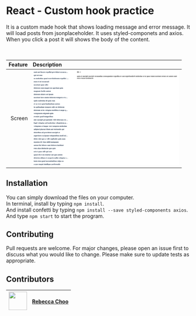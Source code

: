 # React - Custom hook practice
It is a custom made hook that shows loading message and error message. It will load posts from jsonplaceholder. It uses styled-componets and axios. When you click a post it will shows the body of the content.<br /><br /><br />

| Feature | Description |
| -----: | :----------- |
|  Screen | <img src="https://github.com/rebeccachoo/react-custom-hook-practice/blob/main/screenshot.png?raw=true"  width="400">| 

## Installation

You can simply download the files on your computer. <br />
In terminal, install by typing `npm install`.  <br />
And install confetti by typing `npm install --save styled-components axios`.  <br />
And type `npm start` to start the program.
 
 
## Contributing

Pull requests are welcome. For major changes, please open an issue first to discuss what you would like to change.
Please make sure to update tests as appropriate. 


##  Contributors

|  <img src="https://avatars.githubusercontent.com/u/254729?s=460&u=58ed23724180265db677357b4133d4ef970d6407&v=4" width="50" height="50" /> |<a href="https://github.com/rebeccachoo" target="_blank">Rebecca Choo</a>| 
| ----------- | ----------- |
